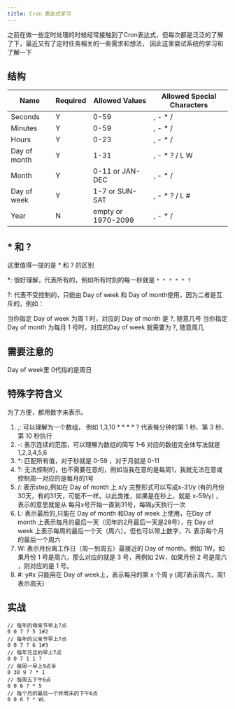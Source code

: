 ```yaml
---
title: Cron 表达式学习
---
```

之前在做一些定时处理的时候经常接触到了Cron表达式，但每次都是泛泛的了解了下，最近又有了定时任务相关的一些需求和想法，
因此这里尝试系统的学习和了解一下

## 结构

| Name         | Required | Allowed Values     | Allowed Special Characters |
|--------------|----------|--------------------|----------------------------|
| Seconds      | Y        | 0-59               | , - * /                    |
| Minutes      | Y        | 0-59               | , - * /                    |
| Hours        | Y        | 0-23               | , - * /                    |
| Day of month | Y        | 1-31               | , - * ? / L W           |
| Month        | Y        | 0-11 or JAN-DEC    | , - * /                    |
| Day of week  | Y        | 1-7 or SUN-SAT     | , - * ? / L #            |
| Year         | N        | empty or 1970-2099 | , - * /                    |

## * 和 ?

这里值得一提的是 * 和 ? 的区别

\*: 很好理解，代表所有的，例如所有时刻的每一秒就是 `* * * * * ? ` 

?: 代表不受控制的，只能由 Day of week 和 Day of month使用，因为二者是互斥的，例如：

当你指定 Day of week 为周 1 时，对应的 Day of month 是 ?, 随意几号
当你指定 Day of month 为每月 1 号时，对应的Day of week 就需要为 ?, 随意周几

## 需要注意的
Day of week里 0代指的是周日

## 特殊字符含义

为了方便，都用数字来表示。

1. ,: 可以理解为一个数组， 例如 1,3,10 * * * * ? 代表每分钟的第 1 秒、第 3 秒、第 10 秒执行
2. \-: 表示连续的范围，可以理解为数组的简写 1-6 对应的数组完全体写法就是 1,2,3,4,5,6
3. \*: 匹配所有值，对于秒就是 0-59 ，对于月就是 0-11
4. ?: 无法控制的，也不需要在意的，例如当我在意的是每周1，我就无法在意或控制周一对应的是每月的1号
5. /: 表示step,例如在 Day of month 上 x/y 完整形式可以写成x-31/y (有的月份30天，有的31天，可能不一样。以此类推，如果是在秒上，就是 x-59/y) ，表示的意思就是从 每月x号开始一直到31号，每隔y天执行一次
6. L: 表示最后的,只能在 Day of month 和Day of week 上使用，在Day of month 上表示每月的最后一天（闰年的2月最后一天是28号），在 Day of week 上表示每周的最后一个天（周六）。但也可以带上数字，7L 表示每个月的最后一个周六 
7. W: 表示月份离工作日（周一到周五）最接近的 Day of month。例如 1W，如果月份 1 号是周六，那么对应的就是 3 号，再例如 2W，如果月份 2 号是周六 ，则对应的是 1 号。
8. \#: y#x 只能用在 Day of week上，表示每月的第 x 个周 y (周7表示周六，周1表示周天)

## 实战

```
// 每年的母亲节早上7点
0 0 7 ? 5 1#2
// 每年的父亲节早上7点
0 0 7 ? 6 1#3
// 每年元旦的早上7点
0 0 7 1 1 ?
// 每周一早上9点半
0 30 9 ? * 1
// 每周五下午6点
0 0 6 ? * 5
// 每个月的最后一个非周末的下午6点
0 0 6 ? * WL

```